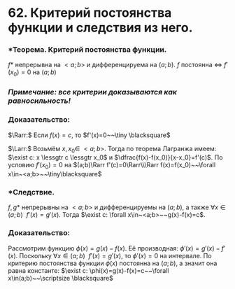 # 62. Критерий постоянства функции  и следствия из него.

### *Теорема. Критерий постоянства функции.
$f$* непрерывна на $<a;b>$ и дифференцируема на $(a;b)$.
$f$ постоянна $\Leftrightarrow$ $f'(x_0)=0$ на $(a;b)$

### *Примечание: все критерии доказываются как равносильность!*

### Доказательство:
$\Rarr:$ Если $f(x) = c$, то $f'(x)=0~~\tiny \blacksquare$

$\Larr:$ Возьмём $x, x_0 \in~<a;b>$. Тогда по теорема Лагранжа имеем:
$\exist c: x \lessgtr c \lessgtr x_0$ и $\dfrac{f(x)-f(x_0)}{x-x_0}=f'(c)$.
По условию $f'(x_0)=0$ на $(a;b)\Rarr f'(c)=0\Rarr\\\Rarr f(x)=f(x_0)~~\forall x\in~<a;b>~~\tiny\blacksquare$

### *Следствие.
$f, g$* непрерывны на $<a;b>$ и дифференцируемы на $(a;b)$, а также
$\forall x\in(a;b)~~f'(x)=g'(x)$.
Тогда $\exist c: \forall x\in~<a;b>~~g(x)-f(x)=c$.

### Доказательство:
Рассмотрим функцию $\phi(x)=g(x)-f(x)$.
Её производная: $\phi'(x)=g'(x)-f'(x).$
Поскольку $\forall x\in(a;b)~~f'(x)=g'(x)$, то $\phi'(x)=0$ на интервале.
По критерию постоянства функции $\phi(x)$ постоянна на $(a;b)$, а значит она равна константе: $\exist c: \phi(x)=g(x)-f(x)=c~~\forall x\in(a;b)~~\scriptsize \blacksquare$